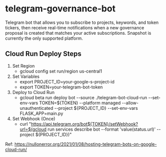 # telegram-governance-bot

Telegram bot that allows you to subscribe to projects, keywords, and token tickers, then receive real-time notifications when a new governance proposal is created that matches your active subscriptions. Snapshot is currently the only supported platform.


## Cloud Run Deploy Steps
1. Set Region 
   - gcloud config set run/region us-central1
2. Set Variables
    - export PROJECT_ID=your-google-s-project-id
    - export TOKEN=your-telegram-bot-token
3. Deploy to Cloud Run
    - gcloud beta run deploy bot --source ./telegram-bot-cloud-run --set-env-vars TOKEN=${TOKEN} --platform managed --allow-unauthenticated --project ${PROJECT_ID} --set-env-vars FLASK_APP=main.py
4. Set Webhook (Once)
    - curl "https://api.telegram.org/bot${TOKEN}/setWebhook?url=$(gcloud run services describe bot --format 'value(status.url)' --project ${PROJECT_ID})"

Ref: https://nullonerror.org/2021/01/08/hosting-telegram-bots-on-google-cloud-run/
